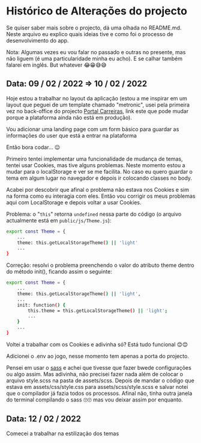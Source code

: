 # Histórico de Alterações do projecto

Se quiser saber mais sobre o projecto, dá uma olhada no README.md. Neste arquivo eu explico quais ideias tive e como foi o processo de desenvolvimento do app.

Nota: Algumas vezes eu vou falar no passado e outras no presente, mas não liguem (é uma particularidade minha eu acho). E se calhar também falarei em inglês. But whatever 😂😁😅😅


## Data: 09 / 02 / 2022 => 10 / 02 / 2022

Hoje estou a trabalhar no layout da aplicação (estou a me inspirar em um layout que peguei de um template chamado "metronic", usei pela primeira vez no back-office do projecto [Portal Carreiras](http://portal-carreiras-bo.herokuapp.com), link este que pode mudar porque a plataforma ainda não está em produção).

Vou adicionar uma landing page com um form básico para guardar as informações do user que está a entrar na plataforma

Então bora codar... 😉

Primeiro tentei implementar uma funcionalidade de mudança de temas, tentei usar Cookies, mas tive alguns problemas. Neste momento estou a mudar para o localStorage e ver se me facilita. No caso eu quero guardar o tema em algum lugar no navegador e depois ir colocando classes no body.

Acabei por descobrir que afinal o problema não estava nos Cookies e sim na forma como eu interagia com eles. Então vou corrigir os meus problemas aqui com LocalStorage e depois voltar a usar Cookies.

Problema: o "```this```" retorna ```undefined``` nessa parte do código (o arquivo actualmente está em ```public/js/Theme.js```):
```bash
export const Theme = {
    ...
    theme: this.getLocalStorageTheme() || 'light'
    ...
}
```

Correção: resolvi o problema preenchendo o valor do atributo theme dentro do método init(), ficando assim o seguinte:
```bash
export const Theme = {
    ...
    theme: this.getLocalStorageTheme() || 'light',
    ...
    init: function() {
        this.theme = this.getLocalStorageTheme() || 'light';
        ...
    }
    ...
}
```

Voltei a trabalhar com os Cookies e adivinha só? Está tudo funcional 😊😊

Adicionei o .env ao jogo, nesse momento tem apenas a porta do projecto.

Pensei em usar o [sass](https://sass-lang.com/) e achei que tivesse que fazer bwede configurações ou algo assim. Mas adivinha, não precisei fazer nada além de colocar o arquivo style.scss na pasta de assets/scss. Depois de mandar o código que estava em assets/css/style.css para assets/scss/style.scss e salvar notei que o compilador já fazia todos os processos.
Afinal não, tinha outra janela do terminal compilando o sass 🙄🙄 mas vou deixar assim por enquanto.


## Data: 12 / 02 / 2022

Comecei a trabalhar na estilização dos temas